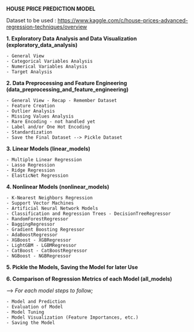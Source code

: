 __HOUSE PRICE PREDICTION MODEL__

Dataset to be used : https://www.kaggle.com/c/house-prices-advanced-regression-techniques/overview

__1. Exploratory Data Analysis and Data Visualization (exploratory_data_analysis)__

    - General View
    - Categorical Variables Analysis
    - Numerical Variables Analysis
    - Target Analysis

__2. Data Preprocessing and Feature Engineering (data_preprocessing_and_feature_engineering)__

    - General View - Recap - Remember Dataset
    - Feature Creation
    - Outlier Analysis
    - Missing Values Analysis
    - Rare Encoding - not handled yet
    - Label and/or One Hot Encoding
    - Standardization
    - Save the Final Dataset --> Pickle Dataset

__3. Linear Models (linear_models)__

    - Multiple Linear Regression
    - Lasso Regression
    - Ridge Regression
    - ElasticNet Regression

__4. Nonlinear Models (nonlinear_models)__

    - K-Nearest Neighbors Regression
    - Support Vector Machines
    - Artificial Neural Network Models
    - Classification and Regression Trees - DecisionTreeRegressor
    - RandomForestRegressor
    - BaggingRegressor
    - Gradient Boosting Regressor
    - AdaBoostRegressor
    - XGBoost - XGBRegressor
    - LightGBM - LGBMRegressor
    - CatBoost - CatBoostRegressor
    - NGBoost - NGBRegressor

__5. Pickle the Models, Saving the Model for later Use__

__6. Comparison of Regression Metrics of each Model (all_models)__


--> _For each model steps to follow;_

    - Model and Prediction
    - Evaluation of Model
    - Model Tuning
    - Model Visualization (Feature Importances, etc.)
    - Saving the Model
